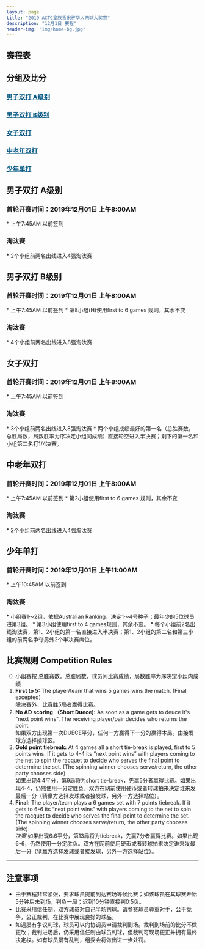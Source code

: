 ```yaml
---
layout: page
title: "2019 ACTC皇族香米杯华人网球大奖赛"
description: "12月1日 赛程"
header-img: "img/home-bg.jpg"
---
```


<h2>赛程表</h2>

<h2>分组及比分</h2>
<h3> <a href="{{ site.baseurl }}/2019/draw/double_a" target="_blank" style="color:#005580">男子双打 A级别</a></h3>
<h3> <a href="{{ site.baseurl }}/2019/draw/double_b" target="_blank" style="color:#005580">男子双打 B级别</a></h3>
<h3> <a href="{{ site.baseurl }}/2019/draw/double_w" target="_blank" style="color:#005580">女子双打</a></h3>
<h3> <a href="{{ site.baseurl }}/2019/draw/double_s" target="_blank" style="color:#005580">中老年双打</a></h3>
<h3> <a href="{{ site.baseurl }}/2019/draw/single_j" target="_blank" style="color:#005580">少年单打</a></h3>


<h2><p class="text-center">男子双打 A级别</p></h2>
<h3>首轮开赛时间：2019年12月01日 上午8:00AM</h3>
* 上午7:45AM 以前签到
<h3>淘汰赛</h3>
* 2个小组前两名出线进入4强淘汰赛

<h2><p class="text-center">男子双打 B级别</p></h2>
<h3>首轮开赛时间：2019年12月01日 上午8:00AM</h3>
* 上午7:45AM 以前签到
* 第8小组(H)使用first to 6 games 规则，其余不变
<h3>淘汰赛</h3>
* 4个小组前两名出线进入8强淘汰赛

<h2><p class="text-center">女子双打</p></h2>
<h3>首轮开赛时间：2019年12月01日 上午8:00AM</h3>
* 上午7:45AM 以前签到
<h3>淘汰赛</h3>
* 3个小组前两名出线进入8强淘汰赛
* 两个小组成绩最好的第一名（总胜赛数，总胜局数，局数胜率为序决定小组间成绩）直接轮空进入半决赛；剩下的第一名和小组第二名打1/4决赛。

<h2><p class="text-center">中老年双打</p></h2>
<h3>首轮开赛时间：2019年12月01日 上午8:00AM</h3>
* 上午7:45AM 以前签到
* 第2小组使用first to 6 games 规则，其余不变
<h3>淘汰赛</h3>
* 2个小组前两名出线进入4强淘汰赛

<h2><p class="text-center">少年单打</p></h2>
<h3>首轮开赛时间：2019年12月01日 上午11:00AM</h3>
* 上午10:45AM 以前签到
<h3>淘汰赛</h3>
* 小组赛1～2组，依据Australian Ranking，决定1～4号种子；最年少的5位球员进第3组。
* 第3小组使用first to 4 games规则，其余不变。
* 每个小组前2名出线淘汰赛，第1、2小组的第一名直接进入半决赛；第1、2小组的第二名和第三小组的前两名争夺另外2个半决赛席位。

<br>

<h2 class="page-header">比赛规则 Competition Rules</h2>

0. 小组赛按 总胜赛数，总胜局数，球员间比赛成绩，局数胜率为序决定小组内成绩
1. **First to 5:** The player/team that wins 5 games wins the match. (Final excepted)<br>除决赛外，比赛胜5局者赢得比赛。
2. **No AD scoring （Short Duece):** As soon as a game gets to deuce it's "next point wins". The receiving player/pair decides who returns the point.<br>如果双方出现第一次DUECE平分，任何一方赢得下一分的赢得本局。由接发球方选择接球区。
3. **Gold point tiebreak:** At 4 games all a short tie-break is played, first to 5 points wins. If it gets to 4-4 its “next point wins” with players coming to the net to spin the racquet to decide who serves the final point to determine the set. (The spinning winner chooses serve/return, the other party chooses side)<br>如果出现4:4平分，第9局将为short tie-break，先赢5分者赢得比赛。如果出现4-4，仍然使用一分定胜负。双方在网前使用硬币或者转球拍来决定谁来发最后一分（猜赢方选择发球或者接发球，另外一方选择站位）。
4. **Final:** The player/team plays a 6 games set with 7 points tiebreak. If it gets to 6-6 its “next point wins” with players coming to the net to spin the racquet to decide who serves the final point to determine the set. (The spinning winner chooses serve/return, the other party chooses side)<br><em>决赛</em> 如果出现6:6平分，第13局将为tiebreak，先赢7分者赢得比赛。如果出现6-6，仍然使用一分定胜负。双方在网前使用硬币或者转球拍来决定谁来发最后一分（猜赢方选择发球或者接发球，另外一方选择站位）。


____

<h2>注意事项</h2>

* 由于赛程非常紧张，要求球员提前到达赛场等候比赛；如该球员在其球赛开始5分钟后未到场，判负一局；迟到10分钟直接判0:5负。
* 比赛采用信任制，双方球员对自己半场判球。请参赛球员尊重对手，公平竞争，公正裁判，在比赛中展现良好的球品。
* 如遇屡有争议判球，球员可以向协调员申请裁判到场。裁判到场前的比分不做更改；裁判进场后，仍采用信任制由球员判球，但裁判可现场更正并拥有最终决定权。如有球员屡有乱判，组委会将做出进一步处罚。
